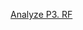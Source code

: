 [Analyze P3. RF](https://colab.research.google.com/drive/1c4H5k26AbJ4-ENZXZf1o_8-QUuCIjM9l?usp=sharing)
